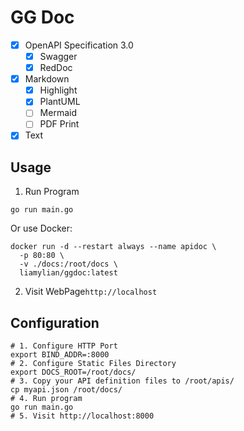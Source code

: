 # GG Doc

- [x] OpenAPI Specification 3.0
    - [x] Swagger
    - [x] RedDoc
- [x] Markdown
    - [x] Highlight
    - [x] PlantUML
    - [ ] Mermaid
    - [ ] PDF Print
- [x] Text

## Usage

1. Run Program

```shell
go run main.go
```

Or use Docker:

```shell
docker run -d --restart always --name apidoc \
  -p 80:80 \
  -v ./docs:/root/docs \
  liamylian/ggdoc:latest
```

2. Visit WebPage`http://localhost`

## Configuration

```shell
# 1. Configure HTTP Port
export BIND_ADDR=:8000
# 2. Configure Static Files Directory
export DOCS_ROOT=/root/docs/
# 3. Copy your API definition files to /root/apis/
cp myapi.json /root/docs/
# 4. Run program
go run main.go
# 5. Visit http://localhost:8000
```